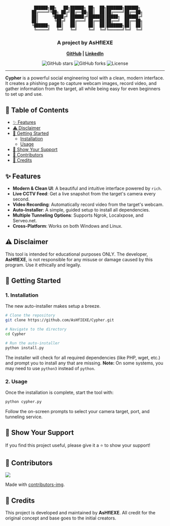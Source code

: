 <div align="center">

```
   ██████╗██╗   ██╗██████╗ ██╗  ██╗███████╗██████╗ 
  ██╔════╝╚██╗ ██╔╝██╔══██╗██║  ██║██╔════╝██╔══██╗
  ██║      ╚████╔╝ ██████╔╝███████║█████╗  ██████╔╝
  ██║       ╚██╔╝  ██╔═══╝ ██╔══██║██╔══╝  ██╔══██╗
  ╚██████╗   ██║   ██║     ██║  ██║███████╗██║  ██║
   ╚═════╝   ╚═╝   ╚═╝     ╚═╝  ╚═╝╚══════╝╚═╝  ╚═╝
```

### A project by AsHfIEXE
**[GitHub](https://github.com/AsHfIEXE) | [LinkedIn](https://linkedin.com/in/salehinashfi)**

</div>

<div align="center">

![GitHub stars](https://img.shields.io/github/stars/AsHfIEXE/Cypher?style=for-the-badge&logo=github&color=yellow)
![GitHub forks](https://img.shields.io/github/forks/AsHfIEXE/Cypher?style=for-the-badge&logo=github&color=orange)
![License](https://img.shields.io/github/license/AsHfIEXE/Cypher?style=for-the-badge&color=blue)

</div>

---

**Cypher** is a powerful social engineering tool with a clean, modern interface. It creates a phishing page to capture webcam images, record video, and gather information from the target, all while being easy for even beginners to set up and use.

## 📜 Table of Contents

- [✨ Features](#-features)
- [⚠️ Disclaimer](#️-disclaimer)
- [🚀 Getting Started](#-getting-started)
  - [Installation](#1-installation)
  - [Usage](#2-usage)
- [💖 Show Your Support](#-show-your-support)
- [👥 Contributors](#-contributors)
- [🤝 Credits](#-credits)

## ✨ Features

- **Modern & Clean UI**: A beautiful and intuitive interface powered by `rich`.
- **Live CCTV Feed**: Get a live snapshot from the target's camera every second.
- **Video Recording**: Automatically record video from the target's webcam.
- **Auto-Installer**: A simple, guided setup to install all dependencies.
- **Multiple Tunneling Options**: Supports Ngrok, Localxpose, and Serveo.net.
- **Cross-Platform**: Works on both Windows and Linux.

## ⚠️ Disclaimer

This tool is intended for educational purposes ONLY. The developer, **AsHfIEXE**, is not responsible for any misuse or damage caused by this program. Use it ethically and legally.

## 🚀 Getting Started

### 1. Installation
The new auto-installer makes setup a breeze.

```bash
# Clone the repository
git clone https://github.com/AsHfIEXE/Cypher.git

# Navigate to the directory
cd Cypher

# Run the auto-installer
python install.py
```
The installer will check for all required dependencies (like PHP, wget, etc.) and prompt you to install any that are missing.
**Note:** On some systems, you may need to use `python3` instead of `python`.

### 2. Usage
Once the installation is complete, start the tool with:
```bash
python cypher.py
```
Follow the on-screen prompts to select your camera target, port, and tunneling service.

## 💖 Show Your Support

If you find this project useful, please give it a ⭐️ to show your support!

## 👥 Contributors

<a href="https://github.com/AsHfIEXE/Cypher/graphs/contributors">
  <img src="https://contrib.rocks/image?repo=AsHfIEXE/Cypher" />
</a>

Made with [contributors-img](https://contrib.rocks).

## 🤝 Credits
This project is developed and maintained by **AsHfIEXE**. All credit for the original concept and base goes to the initial creators.
